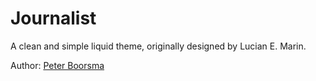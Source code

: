 # Journalist

A clean and simple liquid theme, originally designed by Lucian E. Marin.

Author: [Peter Boorsma](http://peterboorsma.nl/)
